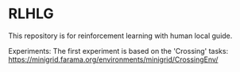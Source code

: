 # RLHLG
This repository is for reinforcement learning with human local guide.

Experiments:
The first experiment is based on the 'Crossing' tasks:
https://minigrid.farama.org/environments/minigrid/CrossingEnv/
